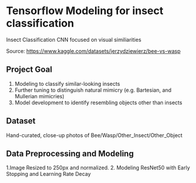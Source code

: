 # Tensorflow Modeling for insect classification
Insect Classification CNN focused on visual similiarities

Source: https://www.kaggle.com/datasets/jerzydziewierz/bee-vs-wasp

## Project Goal
1. Modeling to classify similar-looking insects
2. Further tuning to distinguish natural mimicry
(e.g. Bartesian, and Mullerian mimicries)
3. Model development to identify resembling objects other than insects 

## Dataset
Hand-curated, close-up photos of Bee/Wasp/Other_Insect/Other_Object

## Data Preprocessing and Modeling
1.Image Resized to 250px and normalized.
2. Modeling
ResNet50 with Early Stopping and Learning Rate Decay
